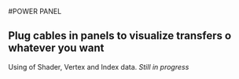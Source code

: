 #POWER PANEL
## Plug cables in panels to visualize transfers o whatever you want
Using of Shader, Vertex and Index data.
*Still in progress*
